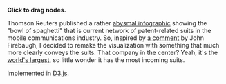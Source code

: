 **Click to drag nodes.**

Thomson Reuters published a rather [abysmal infographic](http://blog.thomsonreuters.com/index.php/mobile-patent-suits-graphic-of-the-day/) showing the "bowl of spaghetti" that is current network of patent-related suits in the mobile communications industry. So, inspired by [a comment](https://twitter.com/#!/jfire/status/104008561436270593) by John Firebaugh, I decided to remake the visualization with something that much more clearly conveys the suits. That company in the center? Yeah, it's the [world's largest](http://www.businessweek.com/news/2011-08-09/apple-briefly-passes-exxon-as-world-s-largest-company.html), so little wonder it has the most incoming suits.

Implemented in [D3.js](http://mbostock.github.com/d3/).
